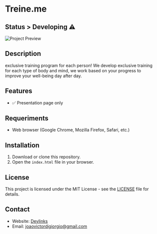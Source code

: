 # Treine.me

## Status > Developing ⚠️

![Project Preview](https://i.imgur.com/LEbXIPH.png)

## Description

exclusive training program for each person!
We develop exclusive training for each type of body and mind, we work based on your progress to improve your well-being day after day.
## Features

- ✅ Presentation page only


## Requeriments 

- Web browser (Google Chrome, Mozilla Firefox, Safari, etc.)

## Installation

1. Download or clone this repository.
2. Open the `index.html` file in your browser.

## License

This project is licensed under the MIT License - see the [LICENSE](LICENSE) file for details.

## Contact

- Website: [Devlinks](https://joaodigiorgio.github.io/new-project/)
- Email: joaovictordigiorgio@gmail.com

